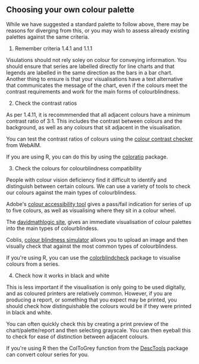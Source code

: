 ## Choosing your own colour palette

While we have suggested a standard palette to follow above, there may be reasons for diverging from this, or you may wish to assess already existing palettes against the same criteria.

1. Remember criteria 1.4.1 and 1.1.1

Visulations should not rely soley on colour for conveying information. You should ensure that series are labelled directly for line charts and that legends are labelled in the same direction as the bars in a bar chart. Another thing to ensure is that your visualisations have a text alternative that communicates the message of the chart, even if the colours meet the contrast requirements and work for the main forms of colourblindness. 

2. Check the contrast ratios

As per 1.4.11, it is recommmended that all adjacent colours have a minimum contrast ratio of 3:1. This includes the contrast between colours and the background, as well as any colours that sit adjacent in the visualisation.

You can test the contrast ratios of colours using the [colour contrast checker](https://webaim.org/resources/contrastchecker/) from WebAIM.

If you are using R, you can do this by using the [coloratio]( https://github.com/matt-dray/coloratio) package.

3. Check the colours for colourblindness compatibility

People with colour vision deficiency find it difficult to identify and distinguish between certain colours. We can use a variety of tools to check our colours against the main types of colourblindess.

Adobe's [colour accessibility tool](https://color.adobe.com/create/color-accessibility) gives a pass/fail indication for series of up to five colours, as well as visualising where they sit in a colour wheel.

The [davidmathlogic site](https://davidmathlogic.com/colorblind/), gives an immediate visualisation of colour palettes into the main types of colourblindess.

Coblis, [colour blindness simulator](https://www.color-blindness.com/coblis-color-blindness-simulator/) allows you to upload an image and then visually check that against the most common types of colourblindess.

If you're using R, you can use the [colorblindcheck](https://github.com/Nowosad/colorblindcheck) package to visualise colours from a series.


4. Check how it works in black and white

This is less important if the visualisation is only going to be used digitally, and as coloured printers are relatively common. However, if you are producing a report, or something that you expect may be printed, you should check how distinguishable the colours would be if they were printed in black and white.

You can often quickly check this by creating a print preview of the chart/palette/report and then selecting grayscale. You can then eyeball this to check for ease of distinction between adjacent colours.

If you're using R then the ColToGrey function from the [DescTools](https://github.com/cran/DescTools) package can convert colour series for you.
